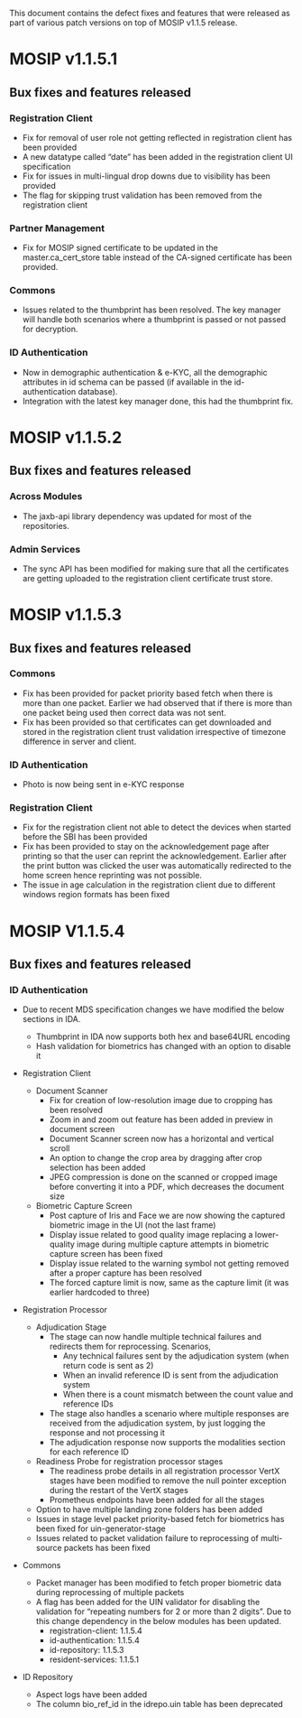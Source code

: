 This document contains the defect fixes and features that were released as part of various patch versions on top of MOSIP v1.1.5 release.

# MOSIP v1.1.5.1

## Bux fixes and features released

### Registration Client
* Fix for removal of user role not getting reflected in registration client has been provided
* A new datatype called “date” has been added in the registration client UI specification
* Fix for issues in multi-lingual drop downs due to visibility has been provided
* The flag for skipping trust validation has been removed from the registration client

### Partner Management
* Fix for MOSIP signed certificate to be updated in the master.ca_cert_store table instead of the CA-signed certificate has been provided.

### Commons
* Issues related to the thumbprint has been resolved. The key manager will handle both scenarios where a thumbprint is passed or not passed for decryption.

### ID Authentication
* Now in demographic authentication & e-KYC, all the demographic attributes in id schema can be passed (if available in the id-authentication database).
* Integration with the latest key manager done, this had the thumbprint fix.

# MOSIP v1.1.5.2

## Bux fixes and features released

### Across Modules
* The jaxb-api library dependency was updated for most of the repositories.

### Admin Services
* The sync API has been modified for making sure that all the certificates are getting uploaded to the registration client certificate trust store.

# MOSIP v1.1.5.3

## Bux fixes and features released

### Commons
* Fix has been provided for packet priority based fetch when there is more than one packet. Earlier we had observed that if there is more than one packet being used then correct data was not sent.
* Fix has been provided so that certificates can get downloaded and stored in the registration client trust validation irrespective of timezone difference in server and client.

### ID Authentication
* Photo is now being sent in e-KYC response

### Registration Client
* Fix for the registration client not able to detect the devices when started before the SBI has been provided
* Fix has been provided to stay on the acknowledgement page after printing so that the user can reprint the acknowledgement. Earlier after the print button was clicked the user was automatically redirected to the home screen hence reprinting was not possible.
* The issue in age calculation in the registration client due to different windows region formats has been fixed

# MOSIP V1.1.5.4

## Bux fixes and features released

### ID Authentication
* Due to recent MDS specification changes we have modified the below sections in IDA.
    * Thumbprint in IDA now supports both hex and base64URL encoding
    * Hash validation for biometrics has changed with an option to disable it

* Registration Client
    * Document Scanner
        * Fix for creation of low-resolution image due to cropping has been resolved
        * Zoom in and zoom out feature has been added in preview in document screen
        * Document Scanner screen now has a horizontal and vertical scroll
        * An option to change the crop area by dragging after crop selection has been added
        * JPEG compression is done on the scanned or cropped image before converting it into a PDF, which decreases the document size
    * Biometric Capture Screen
        * Post capture of Iris and Face we are now showing the captured biometric image in the UI (not the last frame)
        * Display issue related to good quality image replacing a lower-quality image during multiple capture attempts in biometric capture screen has been fixed
        * Display issue related to the warning symbol not getting removed after a proper capture has been resolved
        * The forced capture limit is now, same as the capture limit (it was earlier hardcoded to three)

* Registration Processor
    * Adjudication Stage
        * The stage can now handle multiple technical failures and redirects them for reprocessing. Scenarios,
            * Any technical failures sent by the adjudication system (when return code is sent as 2)
            * When an invalid reference ID is sent from the adjudication system
            * When there is a count mismatch between the count value and reference IDs
        * The stage also handles a scenario where multiple responses are received from the adjudication system, by just logging the response and not processing it
        * The adjudication response now supports the modalities section for each reference ID
    * Readiness Probe for registration processor stages
        * The readiness probe details in all registration processor VertX stages have been modified to remove the null pointer exception during the restart of the VertX stages
        * Prometheus endpoints have been added for all the stages
    * Option to have multiple landing zone folders has been added
    * Issues in stage level packet priority-based fetch for biometrics has been fixed for uin-generator-stage
    * Issues related to packet validation failure to reprocessing of multi-source packets has been fixed 

* Commons
    * Packet manager has been modified to fetch proper biometric data during reprocessing of multiple packets
    * A flag has been added for the UIN validator for disabling the validation for “repeating numbers for 2 or more than 2 digits”. Due to this change dependency in the below modules has been updated.
        * registration-client: 1.1.5.4
        * id-authentication: 1.1.5.4
        * id-repository: 1.1.5.3
        * resident-services: 1.1.5.1
* ID Repository
    * Aspect logs have been added
    * The column bio_ref_id in the idrepo.uin table has been deprecated
